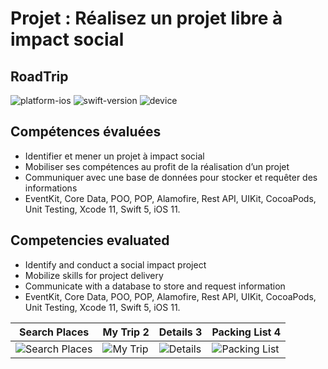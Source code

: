 # Projet : Réalisez un projet libre à impact social
## RoadTrip


![platform-ios](https://img.shields.io/badge/platform-ios-lightgrey.svg) ![swift-version](https://img.shields.io/badge/swift-5.0-red.svg) ![device](https://img.shields.io/badge/Device-iPhone--iPad-green)

**Compétences évaluées**
-

- Identifier et mener un projet à impact social
- Mobiliser ses compétences au profit de la réalisation d’un projet
- Communiquer avec une base de données pour stocker et requêter des informations
- EventKit, Core Data, POO, POP, Alamofire, Rest API, UIKit, CocoaPods, Unit Testing, Xcode 11, Swift 5, iOS 11.

**Competencies evaluated**
-

- Identify and conduct a social impact project
- Mobilize skills for project delivery
- Communicate with a database to store and request information
- EventKit, Core Data, POO, POP, Alamofire, Rest API, UIKit, CocoaPods, Unit Testing, Xcode 11, Swift 5, iOS 11.


| Search Places | My Trip 2 | Details 3 | Packing List 4 |
| ------------- | --------- | --------- | -------------- |
| ![Search Places](source/images/searchplaces.gif) | ![My Trip](source/images/mytrip.gif) | ![Details](source/images/details.gif) | ![Packing List](source/images/packinglist.gif) |